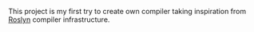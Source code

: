 This project is my first try to create own compiler taking inspiration from [Roslyn](https://github.com/dotnet/roslyn) compiler infrastructure. 
